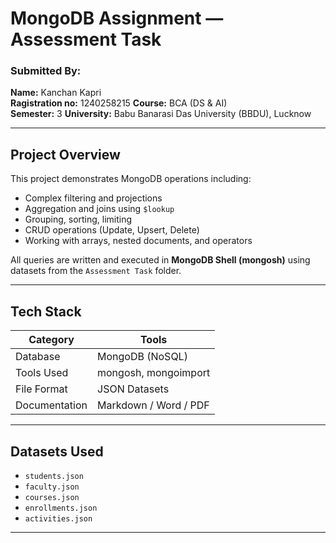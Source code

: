#  MongoDB Assignment — Assessment Task

###  Submitted By:
**Name:** Kanchan Kapri  
**Ragistration no:** 1240258215
**Course:** BCA (DS & AI)  
**Semester:** 3
**University:** Babu Banarasi Das University (BBDU), Lucknow  

---

##  Project Overview
This project demonstrates MongoDB operations including:
- Complex filtering and projections  
- Aggregation and joins using `$lookup`  
- Grouping, sorting, limiting  
- CRUD operations (Update, Upsert, Delete)  
- Working with arrays, nested documents, and operators  

All queries are written and executed in **MongoDB Shell (mongosh)** using datasets from the `Assessment Task` folder.

---

##  Tech Stack

| Category | Tools |
|-----------|-------|
| Database | MongoDB (NoSQL) |
| Tools Used | mongosh, mongoimport |
| File Format | JSON Datasets |
| Documentation | Markdown / Word / PDF |

---

## Datasets Used
- `students.json`  
- `faculty.json`  
- `courses.json`  
- `enrollments.json`  
- `activities.json`

---

